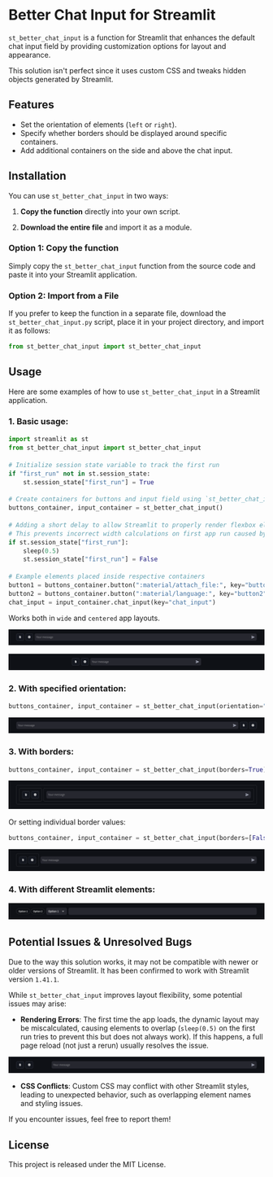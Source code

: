 
# Better Chat Input for Streamlit

`st_better_chat_input` is a function for Streamlit that enhances the default chat input field by providing customization options for layout and appearance. 

This solution isn't perfect since it uses custom CSS and tweaks hidden objects generated by Streamlit.

## Features

-   Set the orientation of elements (`left` or `right`).
-   Specify whether borders should be displayed around specific containers.
-   Add additional containers on the side and above the chat input.

## Installation

You can use `st_better_chat_input` in two ways:

1.  **Copy the function** directly into your own script.
    
2.  **Download the entire file** and import it as a module.
    

### Option 1: Copy the function

Simply copy the `st_better_chat_input` function from the source code and paste it into your Streamlit application.

### Option 2: Import from a File

If you prefer to keep the function in a separate file, download the `st_better_chat_input.py` script, place it in your project directory, and import it as follows:

```python
from st_better_chat_input import st_better_chat_input
```

## Usage

Here are some examples of how to use `st_better_chat_input` in a Streamlit application.

### 1. Basic usage:

```python
import streamlit as st
from st_better_chat_input import st_better_chat_input

# Initialize session state variable to track the first run  
if "first_run" not in st.session_state:  
    st.session_state["first_run"] = True  
  
# Create containers for buttons and input field using `st_better_chat_input`  
buttons_container, input_container = st_better_chat_input()  
  
# Adding a short delay to allow Streamlit to properly render flexbox elements.
# This prevents incorrect width calculations on first app run caused by the dynamic Streamlit rendering but does not always work.  
if st.session_state["first_run"]:  
    sleep(0.5)  
    st.session_state["first_run"] = False  
  
# Example elements placed inside respective containers  
button1 = buttons_container.button(":material/attach_file:", key="button1")  
button2 = buttons_container.button(":material/language:", key="button2")  
chat_input = input_container.chat_input(key="chat_input")
```

Works both in `wide` and `centered` app layouts.

![](assets/image1.png)

![](assets/image2.png)

### 2. With specified orientation:

```python
buttons_container, input_container = st_better_chat_input(orientation="right")
```

![](assets/image3.png)

### 3. With borders:

```python
buttons_container, input_container = st_better_chat_input(borders=True)
```

![](assets/image4.png)

Or setting individual border values:

```python
buttons_container, input_container = st_better_chat_input(borders=[False, True, False, False])
```

![](assets/image5.png)

### 4. With different Streamlit elements:

![](assets/image6.png)

## Potential Issues & Unresolved Bugs

Due to the way this solution works, it may not be compatible with newer or older versions of Streamlit. It has been confirmed to work with Streamlit version `1.41.1`.

While `st_better_chat_input` improves layout flexibility, some potential issues may arise:

- **Rendering Errors**: The first time the app loads, the dynamic layout may be miscalculated, causing elements to overlap (`sleep(0.5)` on the first run tries to prevent this but does not always work). If this happens, a full page reload (not just a rerun) usually resolves the issue.

![](assets/image7.png)

- **CSS Conflicts**: Custom CSS may conflict with other Streamlit styles, leading to unexpected behavior, such as overlapping element names and styling issues.

If you encounter issues, feel free to report them!

## License

This project is released under the MIT License.

